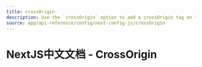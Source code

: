 ```yaml
---
title: crossOrigin
description: Use the `crossOrigin` option to add a crossOrigin tag on the `script` tags generated by `next/script` and `next/head`.
source: app/api-reference/config/next-config-js/crossOrigin
---
```


# NextJS中文文档 - CrossOrigin
